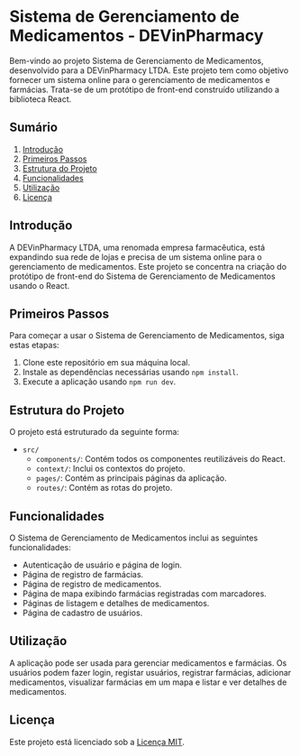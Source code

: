 # Sistema de Gerenciamento de Medicamentos - DEVinPharmacy

Bem-vindo ao projeto Sistema de Gerenciamento de Medicamentos, desenvolvido para a DEVinPharmacy LTDA. Este projeto tem como objetivo fornecer um sistema online para o gerenciamento de medicamentos e farmácias. Trata-se de um protótipo de front-end construído utilizando a biblioteca React.

## Sumário

1. [Introdução](#introdução)
2. [Primeiros Passos](#primeiros-passos)
3. [Estrutura do Projeto](#estrutura-do-projeto)
4. [Funcionalidades](#funcionalidades)
5. [Utilização](#utilização)
6. [Licença](#licença)

## Introdução

A DEVinPharmacy LTDA, uma renomada empresa farmacêutica, está expandindo sua rede de lojas e precisa de um sistema online para o gerenciamento de medicamentos. Este projeto se concentra na criação do protótipo de front-end do Sistema de Gerenciamento de Medicamentos usando o React.

## Primeiros Passos

Para começar a usar o Sistema de Gerenciamento de Medicamentos, siga estas etapas:

1. Clone este repositório em sua máquina local.
2. Instale as dependências necessárias usando `npm install`.
3. Execute a aplicação usando `npm run dev`.

## Estrutura do Projeto

O projeto está estruturado da seguinte forma:

-   `src/`
    -   `components/`: Contém todos os componentes reutilizáveis do React.
    -   `context/`: Inclui os contextos do projeto.
    -   `pages/`: Contém as principais páginas da aplicação.
    -   `routes/`: Contém as rotas do projeto.

## Funcionalidades

O Sistema de Gerenciamento de Medicamentos inclui as seguintes funcionalidades:

-   Autenticação de usuário e página de login.
-   Página de registro de farmácias.
-   Página de registro de medicamentos.
-   Página de mapa exibindo farmácias registradas com marcadores.
-   Páginas de listagem e detalhes de medicamentos.
-   Página de cadastro de usuários.

## Utilização

A aplicação pode ser usada para gerenciar medicamentos e farmácias. Os usuários podem fazer login, registar usuários, registrar farmácias, adicionar medicamentos, visualizar farmácias em um mapa e listar e ver detalhes de medicamentos.

## Licença

Este projeto está licenciado sob a [Licença MIT](/LICENSE).
